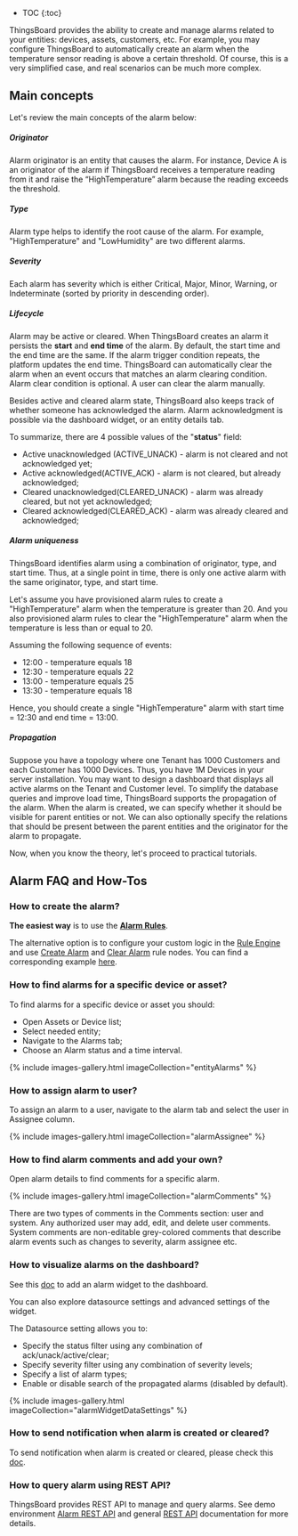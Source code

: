 * TOC
{:toc}

ThingsBoard provides the ability to create and manage alarms related to your entities: devices, assets, customers, etc.
For example, you may configure ThingsBoard to automatically create an alarm when the temperature sensor reading is above a certain threshold.
Of course, this is a very simplified case, and real scenarios can be much more complex.


## Main concepts

Let's review the main concepts of the alarm below:

##### Originator

Alarm originator is an entity that causes the alarm.
For instance, Device A is an originator of the alarm if ThingsBoard receives a temperature reading from it and raise the “HighTemperature” alarm because the reading exceeds the threshold.

##### Type

Alarm type helps to identify the root cause of the alarm. For example, "HighTemperature" and "LowHumidity" are two different alarms.

##### Severity

Each alarm has severity which is either Critical, Major, Minor, Warning, or Indeterminate (sorted by priority in descending order).

##### Lifecycle

Alarm may be active or cleared. When ThingsBoard creates an alarm it persists the **start** and **end time** of the alarm. By default, the start time and the end time are the same. 
If the alarm trigger condition repeats, the platform updates the end time. ThingsBoard can automatically clear the alarm when an event occurs that matches an alarm clearing condition.
Alarm clear condition is optional. A user can clear the alarm manually.

Besides active and cleared alarm state, ThingsBoard also keeps track of whether someone has acknowledged the alarm. 
Alarm acknowledgment is possible via the dashboard widget, or an entity details tab.        

To summarize, there are 4 possible values of the "**status**" field: 

 * Active unacknowledged (ACTIVE_UNACK) - alarm is not cleared and not acknowledged yet;
 * Active acknowledged(ACTIVE_ACK) - alarm is not cleared, but already acknowledged;
 * Cleared unacknowledged(CLEARED_UNACK) - alarm was already cleared, but not yet acknowledged;
 * Cleared acknowledged(CLEARED_ACK) - alarm was already cleared and acknowledged;

##### Alarm uniqueness

ThingsBoard identifies alarm using a combination of originator, type, and start time. 
Thus, at a single point in time, there is only one active alarm with the same originator, type, and start time.

Let's assume you have provisioned alarm rules to create a "HighTemperature" alarm when the temperature is greater than 20.
And you also provisioned alarm rules to clear the "HighTemperature" alarm when the temperature is less than or equal to 20.   

Assuming the following sequence of events:

 * 12:00 - temperature equals 18
 * 12:30 - temperature equals 22
 * 13:00 - temperature equals 25
 * 13:30 - temperature equals 18

Hence, you should create a single "HighTemperature" alarm with start time = 12:30 and end time = 13:00.

##### Propagation

Suppose you have a topology where one Tenant has 1000 Customers and each Customer has 1000 Devices. 
Thus, you have 1M Devices in your server installation. 
You may want to design a dashboard that displays all active alarms on the Tenant and Customer level.
To simplify the database queries and improve load time, ThingsBoard supports the propagation of the alarm. 
When the alarm is created, we can specify whether it should be visible for parent entities or not. 
We can also optionally specify the relations that should be present between the parent entities and the originator for the alarm to propagate. 

Now, when you know the theory, let's proceed to practical tutorials.       

## Alarm FAQ and How-Tos

### How to create the alarm?

**The easiest way** is to use the [**Alarm Rules**](/docs/{{docsPrefix}}user-guide/device-profiles/#alarm-rules).

The alternative option is to configure your custom logic in the [Rule Engine](/docs/{{docsPrefix}}user-guide/rule-engine-2-0/re-getting-started/) and use 
[Create Alarm](/docs/{{docsPrefix}}user-guide/rule-engine-2-0/action-nodes/#create-alarm-node) and [Clear Alarm](/docs/{{docsPrefix}}user-guide/rule-engine-2-0/action-nodes/#clear-alarm-node) rule nodes. 
You can find a corresponding example [here](/docs/user-guide/rule-engine-2-0/tutorials/create-clear-alarms/).

### How to find alarms for a specific device or asset?

To find alarms for a specific device or asset you should:
* Open Assets or Device list;
* Select needed entity;
* Navigate to the Alarms tab;
* Choose an Alarm status and a time interval.

{% include images-gallery.html imageCollection="entityAlarms" %}

### How to assign alarm to user?

To assign an alarm to a user, navigate to the alarm tab and select the user in Assignee column. 

{% include images-gallery.html imageCollection="alarmAssignee" %}

### How to find alarm comments and add your own?

Open alarm details to find comments for a specific alarm.

{% include images-gallery.html imageCollection="alarmComments" %}

There are two types of comments in the Comments section: user and system.
Any authorized user may add, edit, and delete user comments. System comments are non-editable grey-colored comments that describe alarm events such as changes to severity, alarm assignee etc. 

### How to visualize alarms on the dashboard?

See this [doc](/docs/{{docsPrefix}}getting-started-guides/helloworld/#step-35-add-alarm-widget) to add an alarm widget to the dashboard. 

You can also explore datasource settings and advanced settings of the widget.

The Datasource setting allows you to:

 * Specify the status filter using any combination of ack/unack/active/clear;
 * Specify severity filter using any combination of severity levels;
 * Specify a list of alarm types;
 * Enable or disable search of the propagated alarms (disabled by default).
 
{% include images-gallery.html imageCollection="alarmWidgetDataSettings" %}
 
### How to send notification when alarm is created or cleared?

To send notification when alarm is created or cleared, please check this [doc](/docs/{{docsPrefix}}user-guide/device-profiles/#notifications-about-alarms).  

### How to query alarm using REST API? 

ThingsBoard provides REST API to manage and query alarms. See demo environment [Alarm REST API](https://demo.thingsboard.io/swagger-ui.html#/alarm-controller) and general [REST API](/docs/{{docsPrefix}}reference/rest-api/) documentation for more details.

